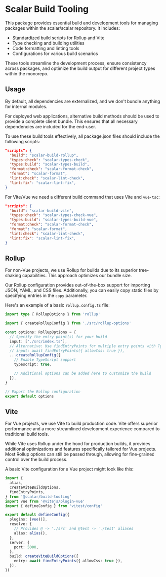 # Scalar Build Tooling

This package provides essential build and development tools for managing packages within the scalar/scalar repository. It includes:

- Standardized build scripts for Rollup and Vite
- Type checking and building utilities
- Code formatting and linting tools
- Configurations for various build scenarios

These tools streamline the development process, ensure consistency across packages, and optimize the build output for different project types within the monorepo.

## Usage

By default, all dependencies are externalized, and we don't bundle anything for internal modules.

For deployed web applications, alternative build methods should be used to provide a complete client bundle. This ensures that all necessary dependencies are included for the end-user.

To use these build tools effectively, all package.json files should include the following scripts:

```json
"scripts": {
  "build": "scalar-build-rollup",
  "types:check": "scalar-types-check",
  "types:build": "scalar-types-build",
  "format:check": "scalar-format-check",
  "format": "scalar-format",
  "lint:check": "scalar-lint-check",
  "lint:fix": "scalar-lint-fix",
}
```

For Vite/Vue we need a different build command that uses Vite and `vue-tsc`:

```json
"scripts": {
  "build": "scalar-build-vite",
  "types:check": "scalar-types-check-vue",
  "types:build": "scalar-types-build-vue",
  "format:check": "scalar-format-check",
  "format": "scalar-format",
  "lint:check": "scalar-lint-check",
  "lint:fix": "scalar-lint-fix",
}
```

## Rollup

For non-Vue projects, we use Rollup for builds due to its superior tree-shaking capabilities. This approach optimizes our bundle size.

Our Rollup configuration provides out-of-the-box support for importing JSON, YAML, and CSS files. Additionally, you can easily copy static files by specifying entries in the `copy` parameter.

Here's an example of a basic `rollup.config.ts` file:

```typescript
import type { RollupOptions } from 'rollup'

import { createRollupConfig } from './src/rollup-options'

const options: RollupOptions = {
  // Specify the entry point(s) for your build
  input: ['./src/index.ts'],
  // Alternative: Use findEntryPoints for multiple entry points with TypeScript and CSS support
  // input: await findEntryPoints({ allowCss: true }),
  ...createRollupConfig({
    // Enable TypeScript support
    typescript: true,

    // Additional options can be added here to customize the build
  }),
}

// Export the Rollup configuration
export default options
```

## Vite

For Vue projects, we use Vite to build production code. Vite offers superior performance and a more streamlined development experience compared to traditional build tools.

While Vite uses Rollup under the hood for production builds, it provides additional optimizations and features specifically tailored for Vue projects. Most Rollup options can still be passed through, allowing for fine-grained control over the build process.

A basic Vite configuration for a Vue project might look like this:

```typescript
import {
  alias,
  createViteBuildOptions,
  findEntryPoints,
} from '@scalar/build-tooling'
import vue from '@vitejs/plugin-vue'
import { defineConfig } from 'vitest/config'

export default defineConfig({
  plugins: [vue()],
  resolve: {
    // Provides @ -> './src' and @test -> './test' aliases
    alias: alias(),
  },
  server: {
    port: 5000,
  },
  build: createViteBuildOptions({
    entry: await findEntryPoints({ allowCss: true }),
  }),
})
```
